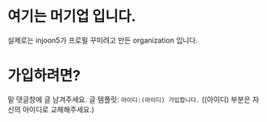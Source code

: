 # 여기는 머기업 입니다.
실제로는 injoon5가 프로필 꾸미려고 만든 organization 입니다.
# 가입하려면?
밑 댓글창에 글 남겨주세요.
글 템플릿:
`아이디:(아이디)
가입합니다.`
((아이디) 부분은 자신의 아이디로 교체해주세요.)
<script src="https://utteranc.es/client.js"
        repo="meocompany/meocompany.github.io"
        issue-term="url"
        theme="github-light"
        crossorigin="anonymous"
        async>
</script>
